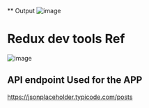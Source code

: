 
** Output
![image](https://github.com/JoyeshDebnath/redux-toolkit-demo/assets/75598588/6acafd19-dd4e-4a96-98de-13f3fa21c0f7)

# Redux dev tools Ref

![image](https://github.com/JoyeshDebnath/redux-toolkit-demo/assets/75598588/a1ccb597-4368-48ab-afa7-4205efe91b13)


## API endpoint Used for the APP 
  
https://jsonplaceholder.typicode.com/posts
